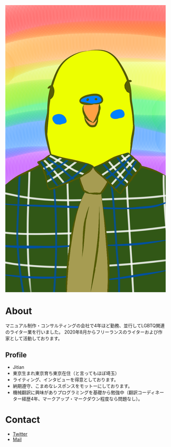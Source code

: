 ![プロフィール写真](IMG_5422.PNG)

# About
マニュアル制作・コンサルティングの会社で4年ほど勤務、並行してLGBTQ関連のライター業を行いました。
2020年8月からフリーランスのライターおよび作家として活動しております。

## Profile
- Jitian
- 東京生まれ東京育ち東京在住（と言ってもほぼ埼玉）
- ライティング、インタビューを得意としております。
- 納期遵守、こまめなレスポンスをモットーにしております。
- 機械翻訳に興味がありプログラミングを基礎から勉強中（翻訳コーディネーター経歴4年、マークアップ・マークダウン程度なら問題なし）。

# Contact
- [Twitter](https://twitter.com/jitian_queer)
- [Mail](mailto:jitian.queer@gmail.com)

